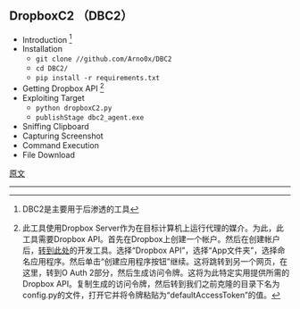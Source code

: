 ## DropboxC2 （DBC2）

- Introduction [^1]
- Installation
  - `git clone //github.com/Arno0x/DBC2`
  - `cd DBC2/`
  - `pip install -r requirements.txt`
- Getting Dropbox API [^2]
- Exploiting Target
  - `python dropboxC2.py`
  - `publishStage dbc2_agent.exe`
- Sniffing Clipboard
- Capturing Screenshot
- Command Execution
- File Download



[原文](https://www.hackingarticles.in/command-and-control-with-dropboxc2/)

---

[^1]: DBC2是主要用于后渗透的工具

[^2]: 此工具使用Dropbox Server作为在目标计算机上运行代理的媒介。为此，此工具需要Dropbox API。首先在Dropbox上创建一个帐户。然后在创建帐户后，[转到此处](https://www.dropbox.com/developers/apps/create)的开发工具。选择“Dropbox API”，选择“App文件夹”，选择命名应用程序。然后单击“创建应用程序按钮”继续。这将跳转到另一个网页，在这里，转到O Auth 2部分，然后生成访问令牌。这将为此特定实用提供所需的Dropbox API。复制生成的访问令牌，然后转到我们之前克隆的目录下名为config.py的文件，打开它并将令牌粘贴为“defaultAccessToken”的值。